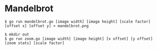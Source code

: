 # Mandelbrot

`$ go run mandelbrot.go [image width] [image height] [scale factor] [offset x] [offset y] > mandelbrot.png`

```
$ mkdir out
$ go run zoom.go [image width] [image height] [x offset] [y offset] [zoom stats] [scale factor]
```
